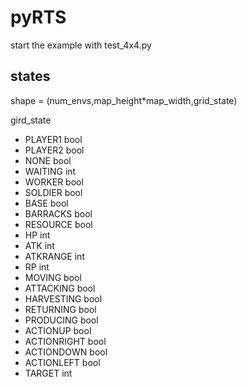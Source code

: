 # pyRTS
start the example with test_4x4.py
## states
shape = (num_envs,map_height*map_width,grid_state)

gird_state
  * PLAYER1     bool
  * PLAYER2     bool 
  * NONE        bool
  * WAITING     int
  * WORKER      bool
  * SOLDIER     bool
  * BASE        bool
  * BARRACKS    bool
  * RESOURCE    bool
  * HP          int
  * ATK         int
  * ATKRANGE    int
  * RP          int 
  * MOVING      bool
  * ATTACKING   bool
  * HARVESTING  bool
  * RETURNING   bool
  * PRODUCING   bool
  * ACTIONUP    bool
  * ACTIONRIGHT bool
  * ACTIONDOWN  bool
  * ACTIONLEFT  bool
  * TARGET      int
